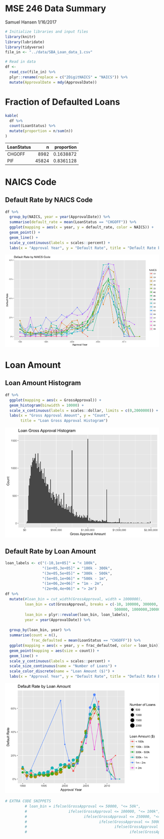 MSE 246 Data Summary
================
Samuel Hansen
1/16/2017

``` r
# Initialize libraries and input files 
library(knitr)
library(lubridate)
library(tidyverse)
file_in <- "../data/SBA_Loan_data_1.csv"
```

``` r
# Read in data 
df <- 
  read_csv(file_in) %>%
  plyr::rename(replace = c("2DigitNAICS" = "NAICS")) %>%
  mutate(ApprovalDate = mdy(ApprovalDate))
```

Fraction of Defaulted Loans
===========================

``` r
kable(
  df %>%
  count(LoanStatus) %>%
  mutate(proportion = n/sum(n))
)
```

| LoanStatus |      n|  proportion|
|:-----------|------:|-----------:|
| CHGOFF     |   8982|   0.1638872|
| PIF        |  45824|   0.8361128|

NAICS Code
==========

Default Rate by NAICS Code
--------------------------

``` r
df %>%
  group_by(NAICS, year = year(ApprovalDate)) %>%
  summarise(default_rate = mean(LoanStatus == "CHGOFF")) %>%
  ggplot(mapping = aes(x = year, y = default_rate, color = NAICS)) +
  geom_point() +
  geom_line() +
  scale_y_continuous(labels = scales::percent) +
  labs(x = "Approval Year", y = "Default Rate", title = "Default Rate by NAICS Code")
```

![](data_summary_files/figure-markdown_github/unnamed-chunk-4-1.png)

Loan Amount
===========

Loan Amount Histogram
---------------------

``` r
df %>%
  ggplot(mapping = aes(x = GrossApproval)) +
  geom_histogram(binwidth = 10000) +
  scale_x_continuous(labels = scales::dollar, limits = c(0,2000000)) +
  labs(x = "Gross Approval Amount", y = "Count",
       title = "Loan Gross Approval Histogram")
```

![](data_summary_files/figure-markdown_github/unnamed-chunk-5-1.png)

Default Rate by Loan Amount
---------------------------

``` r
loan_labels <- c("(-10,1e+05]" = "< 100k",
                 "(1e+05,3e+05]" = "100k - 300k",
                 "(3e+05,5e+05]" = "300k - 500k",
                 "(5e+05,1e+06]" = "500k - 1m",
                 "(1e+06,2e+06]" = "1m - 2m",
                 "(2e+06,4e+06]" = "> 2m")
df %>%
  mutate(#loan_bin = cut_width(GrossApproval, width = 1000000),
         loan_bin = cut(GrossApproval, breaks = c(-10, 100000, 300000, 
                                                  500000, 1000000,2000000, 4000000)),
         loan_bin = plyr::revalue(loan_bin, loan_labels),
         year = year(ApprovalDate)) %>%
  
  group_by(loan_bin, year) %>%
  summarise(count = n(),
            frac_defaulted = mean(LoanStatus == "CHGOFF")) %>%
  ggplot(mapping = aes(x = year, y = frac_defaulted, color = loan_bin)) +
  geom_point(mapping = aes(size = count)) +
  geom_line() +
  scale_y_continuous(labels = scales::percent) +
  scale_size_continuous(name = "Number of Loans") + 
  scale_color_discrete(name = "Loan Amount ($)") + 
  labs(x = "Approval Year", y = "Default Rate", title = "Default Rate by Loan Amount")
```

![](data_summary_files/figure-markdown_github/unnamed-chunk-6-1.png)

``` r
# EXTRA CODE SNIPPETS 
         # loan_bin = ifelse(GrossApproval <= 50000, "<= 50k",
         #                   ifelse(GrossApproval <= 100000, "<= 100k", 
         #                          ifelse(GrossApproval <= 250000, "<= 250k",
         #                                 ifelse(GrossApproval <= 500000, "<= 500k",
         #                                        ifelse(GrossApproval <= 1000000, "<= 1m",
         #                                               ifelse(GrossApproval > 1000000, ">1m", "NA"))))))
```

